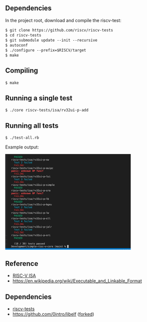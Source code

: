 
Dependencies
------------

In the project root, download and compile the riscv-test:

    $ git clone https://github.com/riscv/riscv-tests
    $ cd riscv-tests
    $ git submodule update --init --recursive
    $ autoconf
    $ ./configure --prefix=$RISCV/target
    $ make

Compiling
---------

    $ make

Running a single test
---------------------

    $ ./core riscv-tests/isa/rv32ui-p-add

Running all tests
-----------------

    $ ./test-all.rb

Example output:

<img src="docs/test-all.jpg" width="400" />


Reference
---------

* [RISC-V ISA](https://riscv.org/technical/specifications/)
* https://en.wikipedia.org/wiki/Executable_and_Linkable_Format

Dependencies
------------

* [riscv-tests](https://github.com/riscv-software-src/riscv-tests)
* https://github.com/0intro/libelf ([forked](https://github.com/tomriley/libelf))
